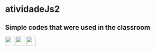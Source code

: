 # atividadeJs2

<link rel="stylesheet" type="text/css" >
<h2>Simple codes that were used in the classroom </h2>
<div>
<img width=30px height=30px src="https://cdn.jsdelivr.net/gh/devicons/devicon/icons/css3/css3-original.svg" />
<img width=30px height=30px src="https://cdn.jsdelivr.net/gh/devicons/devicon/icons/javascript/javascript-original.svg" />
<img width=30px height=30px src="https://cdn.jsdelivr.net/gh/devicons/devicon/icons/html5/html5-original.svg" />
          
</div>                  

